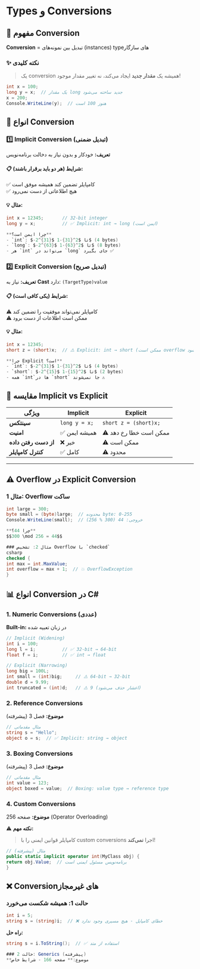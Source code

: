 
# Types و Conversions

## 📌 مفهوم Conversion

**Conversion** = تبدیل بین نمونه‌های (instances) typeهای سازگار

### ✨ نکته کلیدی
> یک conversion همیشه یک **مقدار جدید** ایجاد می‌کند، نه تغییر مقدار موجود!
```csharp
int x = 100;
long y = x;  // یک مقدار long جدید ساخته می‌شود
x = 200;
Console.WriteLine(y);  // هنوز 100 است
```


## 🔀 انواع Conversion

### 1️⃣ Implicit Conversion (تبدیل ضمنی)
**تعریف:** خودکار و بدون نیاز به دخالت برنامه‌نویس

#### 📋 شرایط (هر دو باید برقرار باشند):
✅ کامپایلر تضمین کند همیشه موفق است  
✅ هیچ اطلاعاتی از دست نمی‌رود

#### 💡 مثال:
```csharp
int x = 12345;       // 32-bit integer
long y = x;          // ✅ Implicit: int → long (ایمن است)

**چرا ایمن است؟**
- `int`: $-2^{31}$ تا $2^{31}-1$ (4 bytes)
- `long`: $-2^{63}$ تا $2^{63}-1$ (8 bytes)
- هر `int` می‌تواند در `long` جای بگیرد ✅

```
### 2️⃣ Explicit Conversion (تبدیل صریح)
**تعریف:** نیاز به **Cast** دارد: `(TargetType)value`

#### 📋 شرایط (یکی کافی است):
⚠️ کامپایلر نمی‌تواند موفقیت را تضمین کند  
⚠️ ممکن است اطلاعات از دست برود

#### 💡 مثال:
```csharp
int x = 12345;
short z = (short)x;  // ⚠️ Explicit: int → short (ممکن است overflow شود)

**چرا Explicit است؟**
- `int`: $-2^{31}$ تا $2^{31}-1$ (4 bytes)
- `short`: $-2^{15}$ تا $2^{15}-1$ (2 bytes)
- همه `int`ها در `short` جا نمی‌شوند ⚠️

```

## 🎯 مقایسه Implicit vs Explicit

| ویژگی | Implicit | Explicit |
|-------|----------|----------|
| **سینتکس** | `long y = x;` | `short z = (short)x;` |
| **امنیت** | ✅ همیشه ایمن | ⚠️ ممکن است خطا رخ دهد |
| **از دست رفتن داده** | ❌ خیر | ⚠️ ممکن است |
| **کنترل کامپایلر** | ✅ کامل | ⚠️ محدود |

---

## ⚠️ Overflow در Explicit Conversion

### مثال 1: Overflow ساکت
```csharp
int large = 300;
byte small = (byte)large;  // محدوده byte: 0-255
Console.WriteLine(small);  // خروجی: 44 (300 % 256)

**چرا 44؟**
$$300 \mod 256 = 44$$

### مثال 2: تشخیص Overflow با `checked`
csharp
checked {
int max = int.MaxValue;
int overflow = max + 1;  // 💥 OverflowException
}

```

## 📊 انواع Conversion در C#

### 1. Numeric Conversions (عددی)
**Built-in:** در زبان تعبیه شده

```csharp
// Implicit (Widening)
int i = 100;
long l = i;          // ✅ 32-bit → 64-bit
float f = i;         // ✅ int → float

// Explicit (Narrowing)
long big = 100L;
int small = (int)big;     // ⚠️ 64-bit → 32-bit
double d = 9.99;
int truncated = (int)d;   // ⚠️ 9 (اعشار حذف می‌شود)
```
### 2. Reference Conversions
**موضوع:** فصل 3 (پیشرفته)

```csharp
// مثال مقدماتی
string s = "Hello";
object o = s;  // ✅ Implicit: string → object
```
### 3. Boxing Conversions
**موضوع:** فصل 3 (پیشرفته)

```csharp
// مثال مقدماتی
int value = 123;
object boxed = value;  // Boxing: value type → reference type
```
### 4. Custom Conversions
**موضوع:** صفحه 256 (Operator Overloading)

⚠️ **نکته مهم:**
> کامپایلر قوانین ایمنی را با custom conversions اجرا **نمی‌کند**!

```csharp
// مثال (پیشرفته)
public static implicit operator int(MyClass obj) {
return obj.Value;  // برنامه‌نویس مسئول ایمنی است
}

```

## ❌ Conversionهای غیرمجاز

### حالت 1: همیشه شکست می‌خورد
```csharp
int i = 5;
string s = (string)i;  // ❌ خطای کامپایل - هیچ مسیری وجود ندارد
```
**راه حل:**
```csharp
string s = i.ToString();  // ✅ استفاده از متد

### حالت 2: Generics (پیشرفته)
**موضوع:** صفحه 166 - شرایط خاص

```
